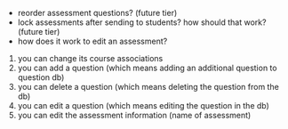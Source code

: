 - reorder assessment questions? (future tier)
- lock assessments after sending to students? how should that work? (future tier)
- how does it work to edit an assessment?

1. you can change its course associations
2. you can add a question (which means adding an additional question to question db)
3. you can delete a question (which means deleting the question from the db)
4. you can edit a question (which means editing the question in the db)
5. you can edit the assessment information (name of assessment)
